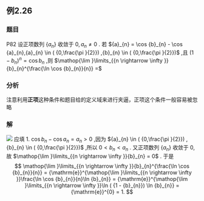 ## 例2.26
### 题目
P82 设正项数列 $\{ {a}_{n}\}$ 收敛于 $0,{a}_{n} \neq 0$ . 若 ${a}_{n} = \cos {b}_{n} - \cos {a}_{n},{a}_{n} \in ( {0,\frac{\pi }{2}}) ,{b}_{n} \in ( {0,\frac{\pi }{2}})$ ,且 ${( 1 - {b}_{n}) }^{n} = \cos {b}_{n}$ ,则 $\mathop{\lim }\limits_{{n \rightarrow \infty }}{b}_{n}^{\frac{\ln \cos {b}_{n}}{n}} =$
### 分析
注意利用**正项**这种条件和题目给的定义域来进行夹逼，正项这个条件一般容易被忽略
### 解
![](https://img.hwenyi.live/202409281607780.webp)
应填 1.
$\cos {b}_{n} - \cos {a}_{n} = {a}_{n} > 0$ ,因为 ${a}_{n} \in ( {0,\frac{\pi }{2}}) ,{b}_{n} \in ( {0,\frac{\pi }{2}})$ ,所以 $0 < {b}_{n} < {a}_{n}$ . 又正项数列 $\{ {a}_{n}\}$ 收敛于 0,故
$\mathop{\lim }\limits_{{n \rightarrow \infty }}{b}_{n} = 0$ . 于是
$$
\mathop{\lim }\limits_{{n \rightarrow \infty }}{b}_{n}^{\frac{\ln \cos {b}_{n}}{n}} = {\mathrm{e}}^{\mathop{\lim }\limits_{{n \rightarrow \infty }}\frac{\ln \cos {b}_{n}}{n}\ln {b}_{n}} = {\mathrm{e}}^{\mathop{\lim }\limits_{{n \rightarrow \infty }}\ln ( {1 - {b}_{n}}) \ln {b}_{n}} = {\mathrm{e}}^{0} = 1.
$$